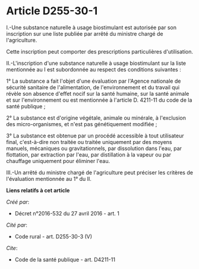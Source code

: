 # Article D255-30-1

I.-Une substance naturelle à usage biostimulant est autorisée par son inscription sur une liste publiée par arrêté du
ministre chargé de l'agriculture. 

Cette inscription peut comporter des prescriptions particulières d'utilisation. 

II.-L'inscription d'une substance naturelle à usage biostimulant sur la liste mentionnée au I est subordonnée au respect des
conditions suivantes : 

1° La substance a fait l'objet d'une évaluation par l'Agence nationale de sécurité sanitaire de l'alimentation, de
l'environnement et du travail qui révèle son absence d'effet nocif sur la santé humaine, sur la santé animale et sur
l'environnement ou est mentionnée à l'article D. 4211-11 du code de la santé publique ; 

2° La substance est d'origine végétale, animale ou minérale, à l'exclusion des micro-organismes, et n'est pas génétiquement
modifiée ; 

3° La substance est obtenue par un procédé accessible à tout utilisateur final, c'est-à-dire non traitée ou traitée
uniquement par des moyens manuels, mécaniques ou gravitationnels, par dissolution dans l'eau, par flottation, par extraction
par l'eau, par distillation à la vapeur ou par chauffage uniquement pour éliminer l'eau. 

III.-Un arrêté du ministre chargé de l'agriculture peut préciser les critères de l'évaluation mentionnée au 1° du II.

**Liens relatifs à cet article**

_Créé par_:

  - Décret n°2016-532 du 27 avril 2016 - art. 1

_Cité par_:

  - Code rural - art. D255-30-3 (V)

_Cite_:

  - Code de la santé publique - art. D4211-11
